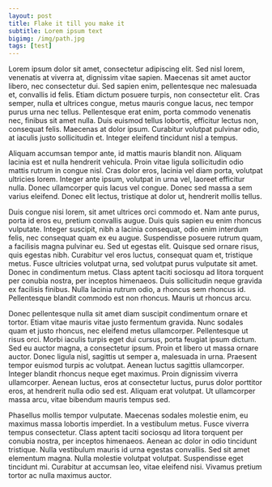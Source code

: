 ```yaml
---
layout: post
title: Flake it till you make it
subtitle: Lorem ipsum text
bigimg: /img/path.jpg
tags: [test]
---
```




Lorem ipsum dolor sit amet, consectetur adipiscing elit. Sed nisl lorem, venenatis at viverra at, dignissim vitae sapien. Maecenas sit amet auctor libero, nec consectetur dui. Sed sapien enim, pellentesque nec malesuada et, convallis id felis. Etiam dictum posuere turpis, non consectetur elit. Cras semper, nulla et ultrices congue, metus mauris congue lacus, nec tempor purus urna nec tellus. Pellentesque erat enim, porta commodo venenatis nec, finibus sit amet nulla. Duis euismod tellus lobortis, efficitur lectus non, consequat felis. Maecenas at dolor ipsum. Curabitur volutpat pulvinar odio, at iaculis justo sollicitudin et. Integer eleifend tincidunt nisl a tempus.

Aliquam accumsan tempor ante, id mattis mauris blandit non. Aliquam lacinia est et nulla hendrerit vehicula. Proin vitae ligula sollicitudin odio mattis rutrum in congue nisl. Cras dolor eros, lacinia vel diam porta, volutpat ultricies lorem. Integer ante ipsum, volutpat in urna vel, laoreet efficitur nulla. Donec ullamcorper quis lacus vel congue. Donec sed massa a sem varius eleifend. Donec elit lectus, tristique at dolor ut, hendrerit mollis tellus.

Duis congue nisi lorem, sit amet ultrices orci commodo et. Nam ante purus, porta id eros eu, pretium convallis augue. Duis quis sapien eu enim rhoncus vulputate. Integer suscipit, nibh a lacinia consequat, odio enim interdum felis, nec consequat quam ex eu augue. Suspendisse posuere rutrum quam, a facilisis magna pulvinar eu. Sed ut egestas elit. Quisque sed ornare risus, quis egestas nibh. Curabitur vel eros luctus, consequat quam et, tristique metus. Fusce ultricies volutpat urna, sed volutpat purus vulputate sit amet. Donec in condimentum metus. Class aptent taciti sociosqu ad litora torquent per conubia nostra, per inceptos himenaeos. Duis sollicitudin neque gravida ex facilisis finibus. Nulla lacinia rutrum odio, a rhoncus sem rhoncus id. Pellentesque blandit commodo est non rhoncus. Mauris ut rhoncus arcu.

Donec pellentesque nulla sit amet diam suscipit condimentum ornare et tortor. Etiam vitae mauris vitae justo fermentum gravida. Nunc sodales quam et justo rhoncus, nec eleifend metus ullamcorper. Pellentesque ut risus orci. Morbi iaculis turpis eget dui cursus, porta feugiat ipsum dictum. Sed eu auctor magna, a consectetur ipsum. Proin et libero ut massa ornare auctor. Donec ligula nisl, sagittis ut semper a, malesuada in urna. Praesent tempor euismod turpis ac volutpat. Aenean luctus sagittis ullamcorper. Integer blandit rhoncus neque eget maximus. Proin dignissim viverra ullamcorper. Aenean luctus, eros at consectetur luctus, purus dolor porttitor eros, at hendrerit nulla odio sed est. Aliquam erat volutpat. Ut ullamcorper massa arcu, vitae bibendum mauris tempus sed.

Phasellus mollis tempor vulputate. Maecenas sodales molestie enim, eu maximus massa lobortis imperdiet. In a vestibulum metus. Fusce viverra tempus consectetur. Class aptent taciti sociosqu ad litora torquent per conubia nostra, per inceptos himenaeos. Aenean ac dolor in odio tincidunt tristique. Nulla vestibulum mauris id urna egestas convallis. Sed sit amet elementum magna. Nulla molestie volutpat volutpat. Suspendisse eget tincidunt mi. Curabitur at accumsan leo, vitae eleifend nisi. Vivamus pretium tortor ac nulla maximus auctor.
